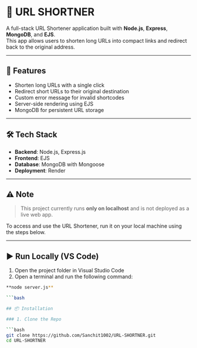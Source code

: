 # 🔗 URL SHORTNER

A full-stack URL Shortener application built with **Node.js**, **Express**, **MongoDB**, and **EJS**.  
This app allows users to shorten long URLs into compact links and redirect back to the original address.

---

## 🚀 Features

- Shorten long URLs with a single click
- Redirect short URLs to their original destination
- Custom error message for invalid shortcodes
- Server-side rendering using EJS
- MongoDB for persistent URL storage

---

## 🛠️ Tech Stack

- **Backend**: Node.js, Express.js
- **Frontend**: EJS
- **Database**: MongoDB with Mongoose
- **Deployment**: Render

---

## ⚠️ Note

> This project currently runs **only on localhost** and is not deployed as a live web app.

To access and use the URL Shortener, run it on your local machine using the steps below.

---

## ▶️ Run Locally (VS Code)

1. Open the project folder in Visual Studio Code
2. Open a terminal and run the following command:

```bash
**node server.js**

```bash

## 📦 Installation

### 1. Clone the Repo

```bash
git clone https://github.com/Sanchit1002/URL-SHORTNER.git
cd URL-SHORTNER

